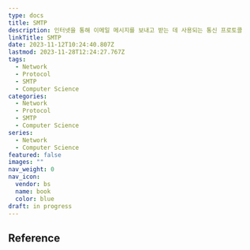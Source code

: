 ```yaml
---
type: docs
title: SMTP
description: 인터넷을 통해 이메일 메시지를 보내고 받는 데 사용되는 통신 프로토콜
linkTitle: SMTP
date: 2023-11-12T10:24:40.807Z
lastmod: 2023-11-28T12:24:27.767Z
tags:
  - Network
  - Protocol
  - SMTP
  - Computer Science
categories:
  - Network
  - Protocol
  - SMTP
  - Computer Science
series:
  - Network
  - Computer Science
featured: false
images: ""
nav_weight: 0
nav_icon:
  vendor: bs
  name: book
  color: blue
draft: in progress
---
```


## Reference
